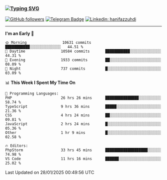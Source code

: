 ### [![Typing SVG](https://readme-typing-svg.herokuapp.com?font=lato&size=22&lines=Hi+There+👋)](https://git.io/typing-svg) 

[![GitHub followers](https://img.shields.io/github/followers/hanifazzuhdi?label=Follow&style=social)](https://github.com/hanifazzuhdi/?tab=follow) 
[![Telegram Badge](https://img.shields.io/badge/-hanif0198-blue?style=social&logo=telegram&link=https://www.t.me/hanif0198/)](https://www.t.me/hanif0198/) 
[![Linkedin: hanifazzuhdi](https://img.shields.io/badge/-hanifazzuhdi-blue?style=flat-square&logo=Linkedin&logoColor=white&link=https://www.linkedin.com/in/hanif-az-zuhdi-69688019b/)](https://www.linkedin.com/in/hanif-az-zuhdi-69688019b/) 

<hr/>

<!--START_SECTION:waka-->
**I'm an Early 🐤** 

```text
🌞 Morning                10631 commits       ███████████░░░░░░░░░░░░░░   44.51 % 
🌆 Daytime                10584 commits       ███████████░░░░░░░░░░░░░░   44.31 % 
🌃 Evening                1933 commits        ██░░░░░░░░░░░░░░░░░░░░░░░   08.09 % 
🌙 Night                  737 commits         █░░░░░░░░░░░░░░░░░░░░░░░░   03.09 % 
```


📊 **This Week I Spent My Time On** 

```text
💬 Programming Languages: 
PHP                      26 hrs 26 mins      ███████████████░░░░░░░░░░   58.74 % 
TypeScript               9 hrs 36 mins       █████░░░░░░░░░░░░░░░░░░░░   21.36 % 
CSS                      4 hrs 24 mins       ██░░░░░░░░░░░░░░░░░░░░░░░   09.81 % 
JavaScript               2 hrs 24 mins       █░░░░░░░░░░░░░░░░░░░░░░░░   05.36 % 
Other                    1 hr 9 mins         █░░░░░░░░░░░░░░░░░░░░░░░░   02.58 % 

🔥 Editors: 
PhpStorm                 33 hrs 45 mins      ███████████████████░░░░░░   74.98 % 
VS Code                  11 hrs 16 mins      ██████░░░░░░░░░░░░░░░░░░░   25.02 % 
```


 Last Updated on 28/01/2025 00:49:56 UTC
<!--END_SECTION:waka-->
